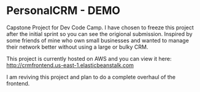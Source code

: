# PersonalCRM - DEMO
Capstone Project for Dev Code Camp. I have chosen to freeze this project after the initial sprint so you can see the origional submission.  Inspired by some friends of mine who own small businesses and wanted to manage their network better without using a large or bulky CRM.

This project is currently hosted on AWS and you can view it here: http://crmfrontend.us-east-1.elasticbeanstalk.com

I am reviving this project and plan to do a complete overhaul of the frontend.
